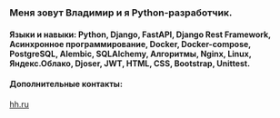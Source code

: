 ### Меня зовут Владимир и я Python-разработчик.

#### Языки и навыки: Python, Django, FastAPI, Django Rest Framework, Асинхронное программирование, Docker, Docker-compose, PostgreSQL, Аlembic, SQLAlchemy, Алгоритмы, Nginx, Linux, Яндекс.Облако, Djoser, JWT, HTML, CSS, Bootstrap, Unittest.

#### Дополнительные контакты:
[hh.ru](https://hh.ru/resume/561e7507ff0b3f41f20039ed1f464c59746962?customDomain=1)  
